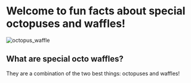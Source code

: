 # Welcome to fun facts about special octopuses and waffles!

![octopus_waffle](https://i.ytimg.com/vi/Gki-TlPcv48/maxresdefault.jpg)

## What are special octo waffles?
They are a combination of the two best things: octopuses and waffles!